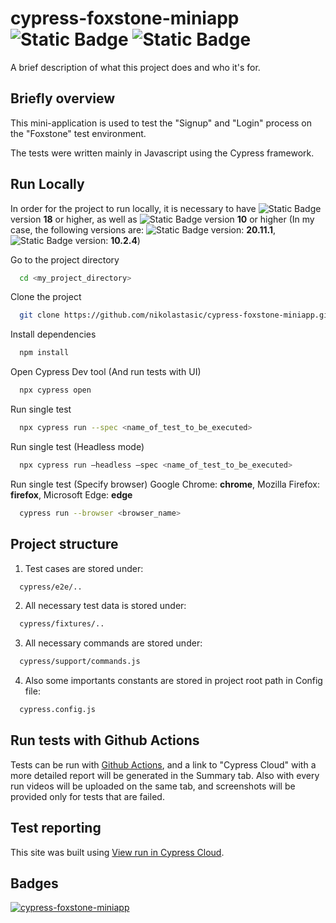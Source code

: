 
# cypress-foxstone-miniapp ![Static Badge](https://img.shields.io/badge/foxstone-%23E66C2C) <img alt="Static Badge" src="https://img.shields.io/badge/cypress.io-black?logo=cypress&logoColor=%2369D3A7"> 



A brief description of what this project does and who it's for.


## Briefly overview

This mini-application is used to test the "Signup" and "Login" process on the "Foxstone" test environment.

The tests were written mainly in Javascript using the Cypress framework.
## Run Locally

In order for the project to run locally, it is necessary to have  <img alt="Static Badge" src="https://img.shields.io/badge/node.js-black?logo=nodedotjs&logoColor=%23339933">
  version **18** or higher, as well as  <img alt="Static Badge" src="https://img.shields.io/badge/npm-white?logo=npm&logoColor=%23CB3837">
  version **10** or higher (In my case, the following versions are:
  <img alt="Static Badge" src="https://img.shields.io/badge/node.js-black?logo=nodedotjs&logoColor=%23339933">
  version: **20.11.1**,  <img alt="Static Badge" src="https://img.shields.io/badge/npm-white?logo=npm&logoColor=%23CB3837">
  version: **10.2.4**)

Go to the project directory

```bash
  cd <my_project_directory>
```


Clone the project

```bash
  git clone https://github.com/nikolastasic/cypress-foxstone-miniapp.git
```


Install dependencies

```bash
  npm install
```

Open Cypress Dev tool (And run tests with UI)

```bash
  npx cypress open
```

Run single test

```bash
  npx cypress run --spec <name_of_test_to_be_executed>
```

Run single test (Headless mode)

```bash
  npx cypress run –headless –spec <name_of_test_to_be_executed>
```

Run single test (Specify browser)
Google Chrome: **chrome**, Mozilla Firefox: **firefox**, Microsoft Edge: **edge**

```bash
  cypress run --browser <browser_name>
```


## Project structure

1. Test cases are stored under:
```bash
  cypress/e2e/..
```

2. All necessary test data is stored under:
```bash
  cypress/fixtures/..
```

3. All necessary commands are stored under:
```bash
  cypress/support/commands.js
```

4. Also some importants constants are stored in project root path in Config file:
```bash
  cypress.config.js
```





## Run tests with Github Actions

Tests can be run with [Github Actions](https://github.com/nikolastasic/cypress-foxstone-miniapp/actions), and a link to "Cypress Cloud" with a more detailed report will be generated in the Summary tab. Also with every run videos will be uploaded on the same tab, and screenshots will be provided only for tests that are failed.


## Test reporting

This site was built using [View run in Cypress Cloud](https://cloud.cypress.io/projects/rnzhqd/runs?branches=%5B%5D&committers=%5B%5D&flaky=%5B%5D&page=1&status=%5B%5D&tags=%5B%5D&tagsMatch=ANY&timeRange=%7B%22startDate%22%3A%222023-03-13%22%2C%22endDate%22%3A%222024-03-12%22%7D).
## Badges

[![cypress-foxstone-miniapp](https://img.shields.io/endpoint?url=https://cloud.cypress.io/badge/detailed/rnzhqd/master&style=flat&logo=cypress)](https://cloud.cypress.io/projects/rnzhqd/runs)

